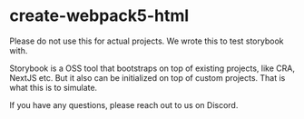 # create-webpack5-html

Please do not use this for actual projects.
We wrote this to test storybook with.

Storybook is a OSS tool that bootstraps on top of existing projects, like CRA, NextJS etc.
But it also can be initialized on top of custom projects.
That is what this is to simulate.

If you have any questions, please reach out to us on Discord.